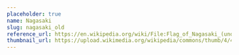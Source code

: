 ```yaml
---
placeholder: true
name: Nagasaki
slug: nagasaki_old
reference_url: https://en.wikipedia.org/wiki/File:Flag_of_Nagasaki_(unofficial).png
thumbnail_url: https://upload.wikimedia.org/wikipedia/commons/thumb/4/42/Flag_of_Nagasaki_%28unofficial%29.png/120px-Flag_of_Nagasaki_%28unofficial%29.png
---
```

